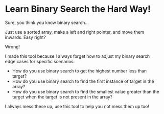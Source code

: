 # Learn Binary Search the Hard Way!

Sure, you think you know binary search...

Just use a sorted array, make a left and right pointer, and move them inwards. Easy right?

Wrong!

I made this tool because I always forget how to adjust my binary search edge cases for specific scenarios:

- How do you use binary search to get the highest number less than target?
- How do you use binary search to find the first instance of target in the array?
- How do you use binary search to find the smallest value greater than the target when the target is not present in the array?

I always mess these up, use this tool to help you not mess them up too!
